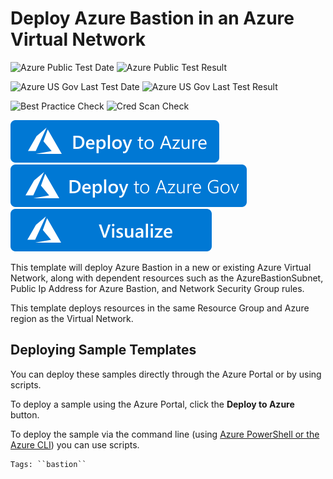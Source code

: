# Deploy Azure Bastion in an Azure Virtual Network

![Azure Public Test Date](https://azurequickstartsservice.blob.core.windows.net/badges/101-azure-bastion/PublicLastTestDate.svg)
![Azure Public Test Result](https://azurequickstartsservice.blob.core.windows.net/badges/101-azure-bastion/PublicDeployment.svg)

![Azure US Gov Last Test Date](https://azurequickstartsservice.blob.core.windows.net/badges/101-azure-bastion/FairfaxLastTestDate.svg)
![Azure US Gov Last Test Result](https://azurequickstartsservice.blob.core.windows.net/badges/101-azure-bastion/FairfaxDeployment.svg)

![Best Practice Check](https://azurequickstartsservice.blob.core.windows.net/badges/101-azure-bastion/BestPracticeResult.svg)
![Cred Scan Check](https://azurequickstartsservice.blob.core.windows.net/badges/101-azure-bastion/CredScanResult.svg)

[![Deploy To Azure](https://raw.githubusercontent.com/Azure/azure-quickstart-templates/master/1-CONTRIBUTION-GUIDE/images/deploytoazure.svg?sanitize=true)](https://portal.azure.com/#create/Microsoft.Template/uri/https%3A%2F%2Fraw.githubusercontent.com%2FAzure%2Fazure-quickstart-templates%2Fmaster%2F101-azure-bastion%2Fazuredeploy.json)
[![Deploy To Azure US Gov](https://raw.githubusercontent.com/Azure/azure-quickstart-templates/master/1-CONTRIBUTION-GUIDE/images/deploytoazuregov.svg?sanitize=true)](https://portal.azure.us/#create/Microsoft.Template/uri/https%3A%2F%2Fraw.githubusercontent.com%2FAzure%2Fazure-quickstart-templates%2Fmaster%2F101-azure-bastion%2Fazuredeploy.json)
[![Visualize](https://raw.githubusercontent.com/Azure/azure-quickstart-templates/master/1-CONTRIBUTION-GUIDE/images/visualizebutton.svg?sanitize=true)](http://armviz.io/#/?load=https%3A%2F%2Fraw.githubusercontent.com%2FAzure%2Fazure-quickstart-templates%2Fmaster%2F101-azure-bastion%2Fazuredeploy.json)    


This template will deploy Azure Bastion in a new or existing Azure Virtual Network, along with dependent resources such as the AzureBastionSubnet, Public Ip Address for Azure Bastion, and Network Security Group rules.

This template deploys resources in the same Resource Group and Azure region as the Virtual Network.

## Deploying Sample Templates

You can deploy these samples directly through the Azure Portal or by using scripts.

To deploy a sample using the Azure Portal, click the **Deploy to Azure** button.

To deploy the sample via the command line (using [Azure PowerShell or the Azure CLI](https://azure.microsoft.com/en-us/downloads/)) you can use scripts.
```
Tags: ``bastion``
```
